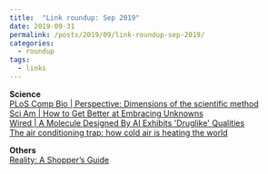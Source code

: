 ```yaml
---
title:  "Link roundup: Sep 2019"
date: 2019-09-31
permalink: /posts/2019/09/link-roundup-sep-2019/
categories: 
  - roundup
tags:
  - links
---
```

  
**Science**    
[PLoS Comp Bio \| Perspective: Dimensions of the scientific method](https://journals.plos.org/ploscompbiol/article?id=10.1371/journal.pcbi.1007279)  
[Sci Am \| How to Get Better at Embracing Unknowns](https://www.scientificamerican.com/article/how-to-get-better-at-embracing-unknowns/)  
[Wired \| A Molecule Designed By AI Exhibits 'Druglike' Qualities](https://www.wired.com/story/molecule-designed-ai-exhibits-druglike-qualities/)  
[The air conditioning trap: how cold air is heating the world ](https://www.theguardian.com/environment/2019/aug/29/the-air-conditioning-trap-how-cold-air-is-heating-the-world)  
  
**Others**  
[Reality: A Shopper’s Guide](https://hedgehogreview.com/issues/reality-and-its-alternatives/articles/reality-a-shoppers-guide)  

